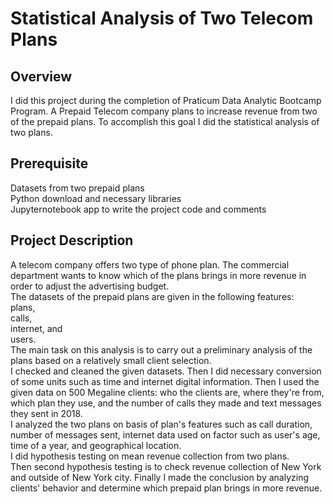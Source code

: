 # Statistical Analysis of Two Telecom Plans
## Overview
I did this project during the completion of Praticum Data Analytic Bootcamp Program. A Prepaid Telecom company plans to increase revenue from two of the prepaid plans. To accomplish this goal I did the statistical analysis of two plans.

## Prerequisite
Datasets from two prepaid plans  
Python download and necessary libraries  
Jupyternotebook app to write the project code and comments

## Project Description 
 A telecom company offers two type of phone plan. The commercial department wants to know which of the plans brings in more revenue in order to adjust the advertising budget.  
 The datasets of the prepaid plans are given in the following features:  
 plans,   
 calls,  
 internet, and   
 users.  
 The main task on this analysis is to carry out a preliminary analysis of the plans based on a relatively small client selection.  
 I checked and cleaned the given datasets. Then I did necessary conversion of some units such as time and internet digital information. Then I used the given data on 500 Megaline clients: who the clients are, where they're from, which plan they use, and the number of calls they made and text messages they sent in 2018.  
I analyzed the two plans on basis of plan's features such as call duration, number of messages sent, internet data used on factor such as user's age, time of a year, and geographical location.   
I did hypothesis testing on mean revenue collection from two plans.    
Then second hypothesis testing is to check revenue collection of New York and outside of New York city. 
Finally I made the conclusion by analyzing clients' behavior and determine which prepaid plan brings in more revenue.

